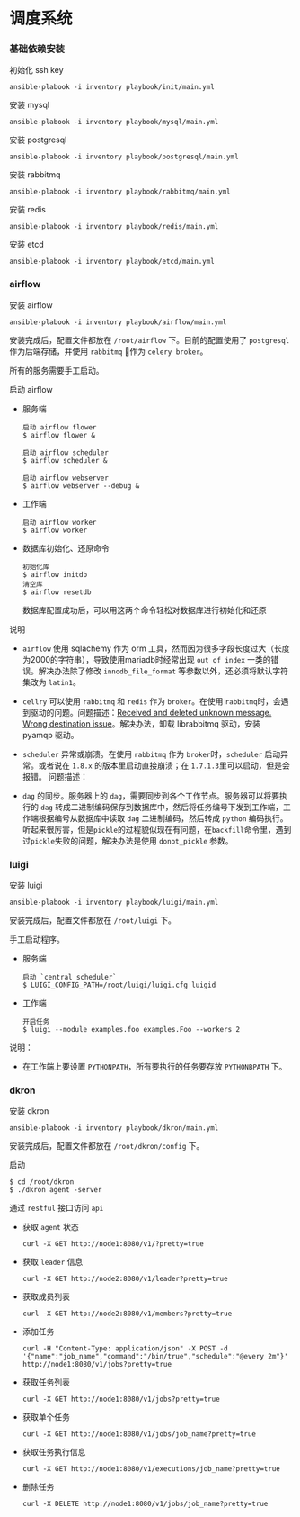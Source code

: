 # 调度系统
### 基础依赖安装

初始化 ssh key
```
ansible-plabook -i inventory playbook/init/main.yml
```

安装 mysql
```
ansible-plabook -i inventory playbook/mysql/main.yml
```

安装 postgresql
```
ansible-plabook -i inventory playbook/postgresql/main.yml 
```

安装 rabbitmq
```
ansible-plabook -i inventory playbook/rabbitmq/main.yml
```

安装 redis
```
ansible-plabook -i inventory playbook/redis/main.yml
```

安装 etcd
```
ansible-plabook -i inventory playbook/etcd/main.yml
```

### airflow

安装 airflow
```
ansible-plabook -i inventory playbook/airflow/main.yml
```

安装完成后，配置文件都放在 `/root/airflow` 下。目前的配置使用了 `postgresql`作为后端存储，并使用 `rabbitmq` 作为 `celery broker`。

所有的服务需要手工启动。

启动 airflow

* 服务端
  ```
  启动 airflow flower
  $ airflow flower &

  启动 airflow scheduler
  $ airflow scheduler &

  启动 airflow webserver
  $ airflow webserver --debug &
  ```

* 工作端
  ```
  启动 airflow worker
  $ airflow worker
  ```

* 数据库初始化、还原命令
  ```
  初始化库
  $ airflow initdb
  清空库
  $ airflow resetdb
  ```
  数据库配置成功后，可以用这两个命令轻松对数据库进行初始化和还原


说明
* `airflow` 使用 sqlachemy 作为 orm 工具，然而因为很多字段长度过大（长度为2000的字符串），导致使用mariadb时经常出现 `out of index` 一类的错误。解决办法除了修改 `innodb_file_format` 等参数以外，还必须将默认字符集改为 `latin1`。

* `cellry` 可以使用 `rabbitmq` 和 `redis` 作为 `broker`。在使用 `rabbitmq`时，会遇到驱动的问题。问题描述：[Received and deleted unknown message. Wrong destination issue](https://github.com/celery/celery/issues/3675)。解决办法，卸载 librabbitmq 驱动，安装 pyamqp 驱动。

* `scheduler` 异常或崩溃。在使用 `rabbitmq` 作为 `broker`时，`scheduler` 启动异常。或者说在 `1.8.x` 的版本里启动直接崩溃；在 `1.7.1.3`里可以启动，但是会报错。
问题描述：[](https://issues.apache.org/jira/browse/AIRFLOW-342)

* `dag` 的同步。服务器上的 `dag`，需要同步到各个工作节点。服务器可以将要执行的 `dag` 转成二进制编码保存到数据库中，然后将任务编号下发到工作端，工作端根据编号从数据库中读取 `dag` 二进制编码，然后转成 `python` 编码执行。听起来很厉害，但是`pickle`的过程貌似现在有问题，在`backfill`命令里，遇到过`pickle`失败的问题，解决办法是使用 `donot_pickle` 参数。

### luigi

安装 luigi
```
ansible-plabook -i inventory playbook/luigi/main.yml
```

安装完成后，配置文件都放在 `/root/luigi` 下。

手工启动程序。

* 服务端
  ```
  启动 `central scheduler`
  $ LUIGI_CONFIG_PATH=/root/luigi/luigi.cfg luigid
  ```

* 工作端
  ```
  开启任务
  $ luigi --module examples.foo examples.Foo --workers 2
  ```
说明：
* 在工作端上要设置 `PYTHONPATH`，所有要执行的任务要存放 `PYTHONBPATH` 下。

### dkron

安装 dkron
```
ansible-plabook -i inventory playbook/dkron/main.yml
```

安装完成后，配置文件都放在 `/root/dkron/config` 下。

启动
```
$ cd /root/dkron
$ ./dkron agent -server
```

通过 `restful` 接口访问 `api`

* 获取 `agent` 状态
  ```
  curl -X GET http://node1:8080/v1/?pretty=true
  ```

* 获取 `leader` 信息
  ```
  curl -X GET http://node2:8080/v1/leader?pretty=true
  ```

* 获取成员列表
  ```
  curl -X GET http://node2:8080/v1/members?pretty=true
  ```

* 添加任务
  ```
  curl -H "Content-Type: application/json" -X POST -d '{"name":"job_name","command":"/bin/true","schedule":"@every 2m"}' http://node1:8080/v1/jobs?pretty=true
  ```

* 获取任务列表
  ```
  curl -X GET http://node1:8080/v1/jobs?pretty=true
  ```
* 获取单个任务
  ```
  curl -X GET http://node1:8080/v1/jobs/job_name?pretty=true
  ```

* 获取任务执行信息
  ```
  curl -X GET http://node1:8080/v1/executions/job_name?pretty=true
  ```

* 删除任务
  ```
  curl -X DELETE http://node1:8080/v1/jobs/job_name?pretty=true
  ```

### 
